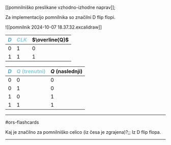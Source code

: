 [[pomnilniško preslikane vzhodno-izhodne naprav]];

Za implementacijo pomnilnika so značilni D flip flopi.

![[pomnilnik 2024-10-07 18.37.32.excalidraw]]

| <font color="#4bacc6">$D$</font> | <font color="#92cddc">$CLK$</font> | $\overline{Q}$ |
| :------------------------------: | ---------------------------------- | -------------- |
|                <center>0</center>                 | 1                                  | 0              |
|                1                 | 1                                  | 1              |


| <font color="#4bacc6">$D$</font> | <font color="#92cddc">$Q$ (trenutni)</font> | $Q$ (naslednji) |
| :------------------------------: | ------------------------------------------- | --------------- |
|                0                 | 0                                           | 0               |
|                0                 | 1                                           | 0               |
|                1                 | 0                                           | 1               |
|                1                 | 1                                           | 1               |


---

#ors-flashcards 

Kaj je značilno za pomnilniško celico (iz česa je zgrajena)?;; Iz D flip flopa.
<!--SR:!2024-11-03,15,290-->

---
